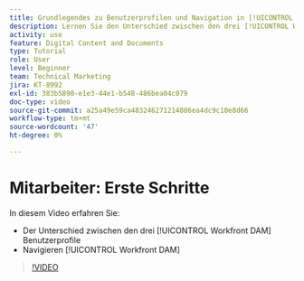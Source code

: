 ```yaml
---
title: Grundlegendes zu Benutzerprofilen und Navigation in [!UICONTROL Workfront DAM]
description: Lernen Sie den Unterschied zwischen den drei [!UICONTROL Workfront DAM] Benutzerprofile und Navigation [!UICONTROL Workfront DAM].
activity: use
feature: Digital Content and Documents
type: Tutorial
role: User
level: Beginner
team: Technical Marketing
jira: KT-8992
exl-id: 383b5890-e1e3-44e1-b548-486bea04c079
doc-type: video
source-git-commit: a25a49e59ca483246271214886ea4dc9c10e8d66
workflow-type: tm+mt
source-wordcount: '47'
ht-degree: 0%

---
```


# Mitarbeiter: Erste Schritte

In diesem Video erfahren Sie:

* Der Unterschied zwischen den drei [!UICONTROL Workfront DAM] Benutzerprofile
* Navigieren [!UICONTROL Workfront DAM]

>[!VIDEO](https://video.tv.adobe.com/v/335252/?quality=12&learn=on)
